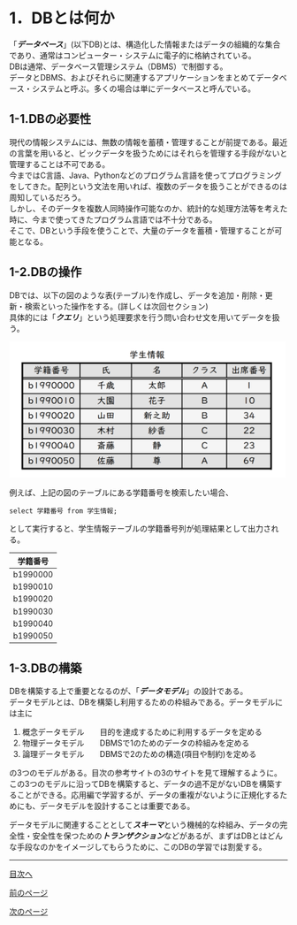 # 1．DBとは何か

「***データベース***」(以下DB)とは、構造化した情報またはデータの組織的な集合であり、通常はコンピューター・システムに電子的に格納されている。  
DBは通常、データベース管理システム（DBMS）で制御する。  
データとDBMS、およびそれらに関連するアプリケーションをまとめてデータベース・システムと呼ぶ。多くの場合は単にデータベースと呼んでいる。  

## 1-1.DBの必要性

現代の情報システムには、無数の情報を蓄積・管理することが前提である。最近の言葉を用いると、ビックデータを扱うためにはそれらを管理する手段がないと管理することは不可である。  
今まではC言語、Java、Pythonなどのプログラム言語を使ってプログラミングをしてきた。配列という文法を用いれば、複数のデータを扱うことができるのは周知しているだろう。  
しかし、そのデータを複数人同時操作可能なのか、統計的な処理方法等を考えた時に、今まで使ってきたプログラム言語では不十分である。  
そこで、DBという手段を使うことで、大量のデータを蓄積・管理することが可能となる。

## 1-2.DBの操作

DBでは、以下の図のような表(テーブル)を作成し、データを追加・削除・更新・検索といった操作をする。(詳しくは次回セクション)  
具体的には「***クエリ***」という処理要求を行う問い合わせ文を用いてデータを扱う。  

<img width="500" src="https://github.com/122yuuki/SDP_DB/blob/main/Section_1/DB_%E3%83%86%E3%83%BC%E3%83%96%E3%83%AB%E4%BE%8B.png">  

例えば、上記の図のテーブルにある学籍番号を検索したい場合、  

`select 学籍番号 from 学生情報;`  

として実行すると、学生情報テーブルの学籍番号列が処理結果として出力される。

| 学籍番号 |
|:---:|
|b1990000|
|b1990010|
|b1990020|
|b1990030|
|b1990040|
|b1990050|  

## 1-3.DBの構築

DBを構築する上で重要となるのが、「***データモデル***」の設計である。  
データモデルとは、DBを構築し利用するための枠組みである。データモデルには主に

1. 概念データモデル　　目的を達成するために利用するデータを定める
2. 物理データモデル　　DBMSで1のためのデータの枠組みを定める
3. 論理データモデル　　DBMSで2のための構造(項目や制約)を定める

の3つのモデルがある。目次の参考サイトの3のサイトを見て理解するように。  
この3つのモデルに沿ってDBを構築すると、データの過不足がないDBを構築することができる。応用編で学習するが、データの重複がないように正規化するためにも、データモデルを設計することは重要である。  

データモデルに関連することとして***スキーマ***という機械的な枠組み、データの完全性・安全性を保つための***トランザクション***などがあるが、まずはDBとはどんな手段なのかをイメージしてもらうために、このDBの学習では割愛する。  
___

[目次へ](https://github.com/122yuuki/SDP_DB/blob/main/README.md)  

[前のページ](https://github.com/122yuuki/SDP_DB/blob/main/Section_1/section_1-1.md)  

[次のページ](https://github.com/122yuuki/SDP_DB/blob/main/Section_1/section_1-3.md)  
